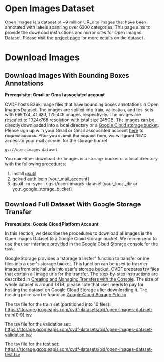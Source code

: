 # Open Images Dataset
Open Images is a dataset of ~9 million URLs to images that have been annotated with labels spanning over 6000 categories. This page aims to provide the download instructions and mirror sites for Open Images Dataset. Please visit the [project page](https://github.com/openimages/dataset) for more details on the dataset .

# Download Images

## Download Images With Bounding Boxes Annotations
**Prerequisite: Gmail or Gmail associated account**

CVDF hosts 836k image files that have bounding boxes annotations in Open Images Dataset. The images are splited into train, valication, and test sets with 669,124, 41,620, 125,436	 images, respectively. The images are rescaled to 1024x768 resolution with total size 245GB. The images can be directly downloaded into a local directory or a [Google Cloud storage bucket](https://cloud.google.com/storage/transfer/create-manage-transfer-console). Please sign up with your Gmail or Gmail asscociated account [here](http://www.cvdfoundation.org/datasets/open-images-dataset/signup.html) to request access. After you submit the request form, we will grant READ access to your mail account for the storage bucket:
```
gs://open-images-dataset
```
You can either download the images to a storage bucket or a local directory with the following procedures:
1. install [gsutil](https://cloud.google.com/storage/docs/gsutil)
2. gcloud auth login [your_mail_account]
3. gsutil -m rsync -r gs://open-images-dataset [your_local_dir or your_google_storage_bucket]

## Download Full Dataset With Google Storage Transfer
**Prerequisite: Google Cloud Platform Account**

In this section, we describe the procedures to download all images in the Open Images Dataset to a Google Cloud storage bucket. We recommend to use the user interface provided in the Google Cloud Storage console for the task.

Google Storage provides a "storage transfer" function to transfer online files into a user's storage bucket. This function can be used to trasnfer images from original urls into user's storage bucket. CVDF prepares tsv files that contain all image urls for the transfer. The step-by-step instructions are described in [Creating and Managing Transfers with the Console](https://cloud.google.com/storage/transfer/create-manage-transfer-console). The size of whole dataset is around 18TB. please note that user needs to pay for hosting the dataset on Google Cloud Storage after downloading it. The hosting price can be found on [Google Cloud Storage Pricing](https://cloud.google.com/storage/pricing).

The tsv file for the train set (partitioned into 10 files):  
https://storage.googleapis.com/cvdf-datasets/oid/open-images-dataset-train[0-9].tsv

The tsv file for the validation set:  
https://storage.googleapis.com/cvdf-datasets/oid/open-images-dataset-validation.tsv

The tsv file for the test set:  
https://storage.googleapis.com/cvdf-datasets/oid/open-images-dataset-test.tsv

